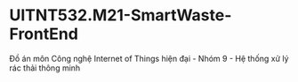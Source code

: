 # UITNT532.M21-SmartWaste-FrontEnd
Đồ án môn Công nghệ Internet of Things hiện đại - Nhóm 9 - Hệ thống xử lý rác thải thông minh
